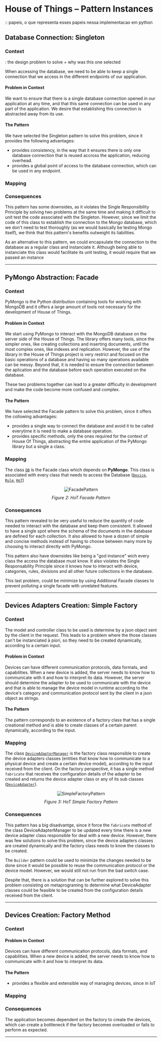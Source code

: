 <!--
Why document pattern instances

Documenting pattern instances helps other developers understand a system, with its concrete classes, attributes and methods, and the design decisions behind them. This provides a level of abstraction higher than the class level, highlighting commonalities and thus promoting the understandability, conciseness and consistency of the documentation. At the same time, the documentation of pattern instances help developers to certify themselves that they're taking the right decisions. In general terms, this results in better communication in the development team and, consequently, in less bugs.

The documentation of pattern instances, allows other designers to learn from them and makes it possible to trace the design path from the problem to the implementation of the solution. It can easily reflect the similarities and differences between the several problems encountered during analysis and design, and contribute to eventually finding common compositions of patterns that are particular to the problem domain at hand, thus promoting the understandability, conciseness and consistency of the documentation, and preserving development knowledge.
-->

<!-- How to write pattern instance documentation

To formally document a pattern instance we must describe the design context, the design problem to solve, why the pattern was selected given the context and problem, how the pattern roles, operations and associations are mapped to the concrete design classes and the consequences of instantiating the pattern. You can find an example of this kind of documentation in the third section of ["JUnit: A Cook's Tour"](https://web.archive.org/web/20221128004056/junit.sourceforge.net/doc/cookstour/cookstour.htm).

Likewise, in this document each section should describe a different pattern instance. Name the sections according to the design problems that you have solved, and structure them according to the following sub-sections:

 * **Problem in Context.** Describe the wider design context and the concrete problem to be solved. This must be as complete as possible, someone else other than the original designer should be able to read and understand why it was important (and not trivial) to solve this problem.
 * **The Pattern.** Identify the pattern that you applied, why it was selected and how it is a good fit considering the existing design context and the problem at hand. Must include:
   * An enumeration and brief description of how the pattern _roles_, _operations_ and _associations_ were mapped to your concrete implementation.
   * Links to the corresponding source code blocks on your implementation.
   * Figure(s) illustrating your implementation of the pattern (e.g., class diagram, activity diagram).
 * **Consequences.** Benefits and liabilities (pros and cons) of the design after pattern instantiation, and comparison of these consequences with those of alternative solutions. This section should _not_ describe generic consequences of the pattern, but the specific ones of applying the pattern in your system.
-->

# House of Things – Pattern Instances

:: papeis, o que representa esses papeis nessa implementacao em python

## Database Connection: Singleton

### Context

: the design problem to solve + why was this one selected

<!-- Describe the design context that justifies the selection of the pattern. -->

When accessing the database, we need to be able to keep a single connection that we access in the different endpoints of our application.

#### Problem in Context

We want to ensure that there is a single database connection opened in our application at any time, and that this same connection can be used in any part of the application. We desire that establishing this connection is abstracted away from its use.

<!-- Describe the wider design context and the concrete problem to be solved. This must be as complete as possible, someone else other than the original designer should be able to read and understand why it was important (and not trivial) to solve this problem. -->

#### The Pattern

<!-- Identify the pattern that you applied, why it was selected and how it is a good fit considering the existing design context and the problem at hand. -->

We have selected the Singleton pattern to solve this problem, since it provides the following advantages:

- provides consistency, in the way that it ensures there is only one database connection that is reused accross the application, reducing overhead.
- provides a global point of access to the database connection, which can be used in any endpoint.

### Mapping

<!-- Explain how are mapped the pattern's roles, operations and associations to the concrete design classes. -->

<!--
Must include:
   * An enumeration and brief description of how the pattern _roles_, _operations_ and _associations_ were mapped to your concrete implementation.
   * Links to the corresponding source code blocks on your implementation.
   * Figure(s) illustrating your implementation of the pattern (e.g., class diagram, activity diagram).
-->

### Consequences

This pattern has some downsides, as it violates the Single Responsibility Principle by solving two problems at the same time and making it difficult to unit test the code associated with the Singleton. However, since we limit the code of this class to establish the connection to the Mongo database, which we don't need to test thoroughly (as we would basically be testing Mongo itself), we think that this pattern's benefits outweight its liabilities.

As an alternative to this pattern, we could encapsulate the connection to the database as a regular class and instanciate it. Although being able to instanciate this class would facilitate its unit testing, it would require that we passed an instance

<!-- Explain the benefits and the liabilities of instantiating the pattern, eventually in comparison with other alternatives. -->

<!--
Benefits and liabilities (pros and cons) of the design after pattern instantiation, and comparison of these consequences with those of alternative solutions. This section should _not_ describe generic consequences of the pattern, but the specific ones of applying the pattern in your system.
-->

---

## PyMongo Abstraction: Facade

### Context

PyMongo is the Python distribution containing tools for working with MongoDB and it offers a large amount of tools not necessary for the development of House of Things.

#### Problem in Context

We start using PyMongo to interact with the MongoDB database on the server side of the House of Things. The library offers many tools, since the simpler ones, like creating collections and inserting documents, until the most complex ones, like indexes and replication.
However, the use of the library in the House of Things project is very restrict and focused on the basic operations of a database and having so many operations available can be messy.
Beyond that, it is needed to ensure the connection between the aplication and the database before each operation executed on the database.

These two problems together can lead to a greater difficulty in development and make the code become more confused and complex.

#### The Pattern

We have selected the Facade pattern to solve this problem, since it offers the collowing advantages:

- provides a single way to connect the database and avoid it to be called everytime it is need to make a database operation.
- provides specific methods, only the ones required for the context of House Of Things, abstracting the entire application of the PyMongo library but a single a class.

### Mapping

The class [`DB`](https://github.com/FEUP-MEIC-ASSO-2023/G5/blob/develop/backend/src/database/DB.py) is the Facade class which depends on **PyMongo**.
This class is associated with every class that needs to access the Database ([`Device`](https://github.com/FEUP-MEIC-ASSO-2023/G5/blob/develop/backend/src/model/devices/Device.py), [`Rule`](https://github.com/FEUP-MEIC-ASSO-2023/G5/blob/develop/backend/src/model/rules/Rule.py), [`HoT`](https://github.com/FEUP-MEIC-ASSO-2023/G5/blob/develop/backend/src/HoT.py#L82))

<div align="center">
  <img src="./img/patterns/Facade.png" alt="FacadePattern">
  <p style="margin-top:10px"><i>Figure 2: HoT Facade Pattern</i></p>
</div>

### Consequences

This pattern revealed to be very useful to reduce the quantity of code needed to interact with the database and keep them consistent. It allowed to have a single spot where the schema of the documents in the database are defined for each collection. It also allowed to have a dozen of simple and concise methods instead of having to choose between many more by choosing to interact directly with PyMongo.

This pattern also have downsides like being a "god instance" wich every class the access the database must know. It also violates the Single Responsability Principle since it knows how to interact with device, categories, rules, divisions and all other future collections in the database.

This last problem, could be minimize by using Additional Facade classes to prevent polluting a single facade with unrelated features.

---

## Devices Adapters Creation: Simple Factory

### Context

The model and controller class to be used is determine by a json object sent by the client in the request. This leads to a problem where the those classes can't be instanciated à piori, so they need to be created dynamically, according to a certain input.

#### Problem in Context

Devices can have different communication protocols, data formats, and capabilities. When a new device is added, the server needs to know how to communicate with it and how to interpret its data. However, the server should determine the adapter to be used to communicate with the device and that is able to manage the device model in runtime according to the device's category and communication protocol sent by the client in a json object as strings.

#### The Pattern

The pattern corresponds to an existence of a factory class that has a single creational method and is able to create classes of a certain parent dynamically, according to the input.

### Mapping

The class [`DeviceAdapterManager`](https://github.com/FEUP-MEIC-ASSO-2023/G5/blob/develop/backend/src/controller/DeviceAdapterManager.py) is the factory class responsible to create the device adapters classes (entities that know how to communicate to a physical device and create a certain device model), according to the input received from the client. On the factory perspective, it has a single method `fabricate` that receives the configuration details of the adapter to be created and returns the device adapter class or any of its sub classes ([`DeviceAdapter`](https://github.com/FEUP-MEIC-ASSO-2023/G5/blob/develop/backend/src/controller/adapter/DeviceAdapter.py)).

<div align="center">
  <img src="./img/patterns/SimpleFactory.png" alt="SimpleFactoryPattern">
  <p style="margin-top:10px"><i>Figure 3: HoT Simple Factory Pattern</i></p>
</div>

### Consequences

This pattern has a big disadvantge, since it force the `fabricate` method of the class DeviceAdapterManager to be updated every time there is a new device adapter class responsible for deal with a new device. However, there was few solutions to solve this problem, since the device adapters classes are created dynamically and the factory class needs to know the classes to be created.

The `Builder` pattern could be used to minimize the changes needed to be done since it would be possible to reuse the communication protocol or the device model. However, we would still not run from the bad switch case.

Despite that, there is a solution that can be further explored to solve this problem consisting on metaprograming to determine what DeviceAdapter classes could be feasible to be created from the configuration details received from the client.

---

## Devices Creation: Factory Method

### Context

#### Problem in Context

Devices can have different communication protocols, data formats, and capabilities. When a new device is added, the server needs to know how to communicate with it and how to interpret its data.

#### The Pattern

<!-- Identify the pattern that you applied, why it was selected and how it is a good fit considering the existing design context and the problem at hand. -->

- provides a flexible and extensible way of managing devices, since in IoT

### Mapping

<!-- Explain how are mapped the pattern's roles, operations and associations to the concrete design classes. -->

<!-- Must include:
   * An enumeration and brief description of how the pattern _roles_, _operations_ and _associations_ were mapped to your concrete implementation.
   * Links to the corresponding source code blocks on your implementation.
   * Figure(s) illustrating your implementation of the pattern (e.g., class diagram, activity diagram). -->

### Consequences

<!-- Explain the benefits and the liabilities of instantiating the pattern, eventually in comparison with other alternatives. -->

<!-- Benefits and liabilities (pros and cons) of the design after pattern instantiation, and comparison of these consequences with those of alternative solutions. This section should _not_ describe generic consequences of the pattern, but the specific ones of applying the pattern in your system. -->

The application becomes dependent on the factory to create the devices, which can create a bottleneck if the factory becomes overloaded or fails to perform as expected.

---
